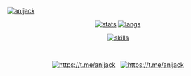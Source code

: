 [![anijack](https://0x0.st/HvDB.png)](#)

<p align="center">
    <a href="#js-contribution-activity"><img align="" src="https://github-readme-stats.vercel.app/api?username=anijackich&theme=nord&bg_color=00000000&count_private=true&show_icons=true&hide_border=true&hide=prs,issues,contribs&include_all_commits=true&card_width=350&custom_title=GitHub%20Stats" alt="stats"></a>
    <a href="#js-contribution-activity"><img align="" src="https://github-readme-stats.vercel.app/api/top-langs/?username=anijackich&title_color=81a1c1&bg_color=0000&show_icons=true&theme=dracula&hide_border=true&langs_count=2&card_width=400" alt="langs"></a>
</p>

<p align="center">
    <a href="#"><img src="https://skillicons.dev/icons?i=python,git,docker,linux,bash,django,java,c,cpp,html,css,js" alt="skills"></a>
</p>

<br>

<p align="center">
    <a href="mailto:mr@anjk.ru"><img src="https://img.icons8.com/fluency-systems-filled/40/FFFFFF/new-post.png" alt="https://t.me/anijack"></a>
    &nbsp;
    <a href="https://t.me/anijack"><img src="https://img.icons8.com/fluency-systems-filled/40/FFFFFF/telegram-app.png" alt="https://t.me/anijack"></a>
</p>
